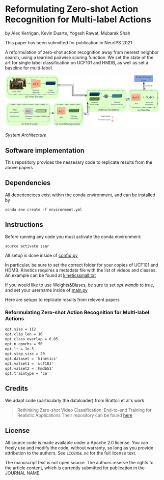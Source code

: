 # Reformulating Zero-shot Action Recognition for Multi-label Actions

by
Alec Kerrigan,
Kevin Duarte,
Yogesh Rawat,
Mubarak Shah

This paper has been submitted for publication in NeurIPS 2021

A reformulation of zero-shot action recognition away from nearest neighbor search, using a learned pairwise scoring function. We set the state of the art for single label classification on UCF101 and HMDB, as well as set a baseline for multi-label.

![](misc/PSZSARArchitecture.png)

*System Architecture*


## Software implementation

This repository provices the nessesary code to replicate results from the above papers 

## Dependencies

All depedencices exist within the conda environment, and can be installed by

    conda env create -f environment.yml

## Instructions

Before running any code you must activate the conda environment:

    source activate zsar

All setup is done inside of [config.py](config.py)

In particular, be sure to set the correct folder for your copies of UCF101 and HDMB. Kinetics requires a metadata file with the list of videos and classes. An example can be found at [kineticssmall.txt](kineticssmall.txt)

If you would like to use Weights&Biases, be sure to set *opt.wandb* to true, and set your username inside of [main.py](main.py)

Here are setups to replicate results from relevent papers

### Reformulating Zero-shot Action Recognition for Multi-label Actions

    opt.size = 112
    opt.clip_len = 16
    opt.class_overlap = 0.05
    opt.n_epochs = 50
    opt.lr = 1e-3
    opt.step_size = 20
    opt.dataset = 'kinetics'
    opt.valset1 = 'ucf101'
    opt.valset2 = 'hmdb51'
    opt.traintype = 'ce'

## Credits

We adapt code (particularly the dataloader) from Brattoli et al's work 
>Rethinking Zero-shot Video Classification: End-to-end Training for Realistic Applications
Their repository can be found [here](https://github.com/bbrattoli/ZeroShotVideoClassification)


## License

All source code is made available under a Apache 2.0 license. You can freely
use and modify the code, without warranty, so long as you provide attribution
to the authors. See `LICENSE.md` for the full license text.

The manuscript text is not open source. The authors reserve the rights to the
article content, which is currently submitted for publication in the
JOURNAL NAME.